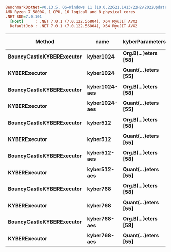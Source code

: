 ``` ini

BenchmarkDotNet=v0.13.5, OS=Windows 11 (10.0.22621.1413/22H2/2022Update/SunValley2)
AMD Ryzen 7 5800X, 1 CPU, 16 logical and 8 physical cores
.NET SDK=7.0.101
  [Host]     : .NET 7.0.1 (7.0.122.56804), X64 RyuJIT AVX2
  DefaultJob : .NET 7.0.1 (7.0.122.56804), X64 RyuJIT AVX2


```
|                    Method |          name |      kyberParameters |     Mean |     Error |    StdDev | Ratio | RatioSD |     Gen0 |   Gen1 | Allocated | Alloc Ratio |
|-------------------------- |-------------- |--------------------- |---------:|----------:|----------:|------:|--------:|---------:|-------:|----------:|------------:|
| **BouncyCastleKYBERExecutor** |     **kyber1024** | **Org.B(...)eters [58]** | **3.564 ms** | **0.0515 ms** | **0.0482 ms** |     **?** |       **?** | **132.8125** | **3.9063** |   **2.17 MB** |           **?** |
|                           |               |                      |          |           |           |       |         |          |        |           |             |
|             **KYBERExecutor** |     **kyber1024** | **Quant(...)eters [55]** | **3.555 ms** | **0.0493 ms** | **0.0461 ms** |  **1.00** |    **0.00** | **132.8125** | **3.9063** |   **2.16 MB** |        **1.00** |
|                           |               |                      |          |           |           |       |         |          |        |           |             |
| **BouncyCastleKYBERExecutor** | **kyber1024-aes** | **Org.B(...)eters [58]** | **5.110 ms** | **0.0643 ms** | **0.0601 ms** |     **?** |       **?** | **210.9375** | **7.8125** |   **3.39 MB** |           **?** |
|                           |               |                      |          |           |           |       |         |          |        |           |             |
|             **KYBERExecutor** | **kyber1024-aes** | **Quant(...)eters [55]** | **3.483 ms** | **0.0491 ms** | **0.0459 ms** |  **1.00** |    **0.00** | **171.8750** | **7.8125** |   **2.75 MB** |        **1.00** |
|                           |               |                      |          |           |           |       |         |          |        |           |             |
| **BouncyCastleKYBERExecutor** |      **kyber512** | **Org.B(...)eters [58]** | **1.914 ms** | **0.0209 ms** | **0.0196 ms** |     **?** |       **?** | **101.5625** | **1.9531** |   **1.64 MB** |           **?** |
|                           |               |                      |          |           |           |       |         |          |        |           |             |
|             **KYBERExecutor** |      **kyber512** | **Quant(...)eters [55]** | **1.932 ms** | **0.0266 ms** | **0.0249 ms** |  **1.00** |    **0.00** | **101.5625** | **1.9531** |   **1.63 MB** |        **1.00** |
|                           |               |                      |          |           |           |       |         |          |        |           |             |
| **BouncyCastleKYBERExecutor** |  **kyber512-aes** | **Org.B(...)eters [58]** | **2.410 ms** | **0.0252 ms** | **0.0236 ms** |     **?** |       **?** | **125.0000** | **3.9063** |   **2.06 MB** |           **?** |
|                           |               |                      |          |           |           |       |         |          |        |           |             |
|             **KYBERExecutor** |  **kyber512-aes** | **Quant(...)eters [55]** | **1.862 ms** | **0.0278 ms** | **0.0260 ms** |  **1.00** |    **0.00** | **113.2813** | **1.9531** |   **1.83 MB** |        **1.00** |
|                           |               |                      |          |           |           |       |         |          |        |           |             |
| **BouncyCastleKYBERExecutor** |      **kyber768** | **Org.B(...)eters [58]** | **2.634 ms** | **0.0524 ms** | **0.0832 ms** |     **?** |       **?** | **117.1875** | **3.9063** |   **1.88 MB** |           **?** |
|                           |               |                      |          |           |           |       |         |          |        |           |             |
|             **KYBERExecutor** |      **kyber768** | **Quant(...)eters [55]** | **2.644 ms** | **0.0449 ms** | **0.0534 ms** |  **1.00** |    **0.00** | **117.1875** | **3.9063** |   **1.87 MB** |        **1.00** |
|                           |               |                      |          |           |           |       |         |          |        |           |             |
| **BouncyCastleKYBERExecutor** |  **kyber768-aes** | **Org.B(...)eters [58]** | **3.546 ms** | **0.0638 ms** | **0.0597 ms** |     **?** |       **?** | **164.0625** | **7.8125** |   **2.64 MB** |           **?** |
|                           |               |                      |          |           |           |       |         |          |        |           |             |
|             **KYBERExecutor** |  **kyber768-aes** | **Quant(...)eters [55]** | **2.595 ms** | **0.0367 ms** | **0.0344 ms** |  **1.00** |    **0.00** | **136.7188** | **3.9063** |   **2.24 MB** |        **1.00** |
